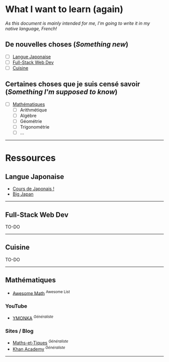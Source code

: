 # What I want to learn (again)

_As this document is mainly intended for me, I'm going to write it in my native language, French!_

## De nouvelles choses (_Something new_)

- [ ] [Langue Japonaise](#langue-japonaise)
- [ ] [Full-Stack Web Dev](#full-stack-web-dev)
- [ ] [Cuisine](#cuisine)

## Certaines choses que je suis censé savoir (_Something I'm supposed to know_)

- [ ] [Mathématiques](#mathématiques)
  - [ ] Arithmétique
  - [ ] Algèbre
  - [ ] Géométrie
  - [ ] Trigonométrie
  - [ ] ...

----

# Ressources

## Langue Japonaise

- [Cours de Japonais !](https://www.youtube.com/c/CoursdejaponaisFR/videos)
- [Big Japan](https://bigjapan.teachizy.fr/mon-espace)

----

## Full-Stack Web Dev

TO-DO

----

## Cuisine

TO-DO

----

## Mathématiques

- [Awesome Math](https://github.com/rossant/awesome-math) <sup>Awesome List</sup>

### YouTube

- [YMONKA](https://www.youtube.com/@YMONKA) <sup>_Généraliste_</sup>

### Sites / Blog

- [Maths-et-Tiques](https://www.maths-et-tiques.fr/) <sup>_Généraliste_</sup>
- [Khan Academy](https://fr.khanacademy.org/) <sup>_Généraliste_</sup>

----
